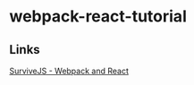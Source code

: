 # webpack-react-tutorial

## Links
[SurviveJS - Webpack and React](http://survivejs.com/webpack_react/webpack_and_react/)
